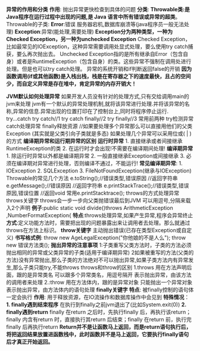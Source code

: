 **异常的作用和分类**
	**作用**:
	抛出异常更快检查到具体的问题
	**分类**:
	**Throwable类:是Java程序在运行过程中出现的问题,是 Java 语言中所有错误或异常的超类**。
	Throwable的子类:
		**Error**:错误
		服务器宕机,数据库崩溃等(java程序员一般无法处理)
		**Exception**:异常(能处理,需要处理)
		**Exception分为两种类型，一种为Checked Exception，另一种为unchecked Exception**
		Checked Exception，比如最常见的IOException，这种异常需要调用处显式处理，要么使用try catch捕获，要么再次抛出去。
		Unchecked Exception指的是所有继承自Error（包含自身）或者是RuntimeException（包含自身）的类。这些异常不强制在调用处进行处理。但是也可以try catch处理。
异常的系统开销和if判断返回false的开销
	**因为函数调用(if或其他函数)是入栈出栈，栈是在寄存器之下的速度最快，且占的空间少，而自定义异常是存在堆中，肯定异常的内存开销大！**

**JVM默认如何处理异常**
	如果开发人员没有针对的处理方式,只有交给调用main的jvm来处理 jvm有一个默认的异常处理机制,就将该异常进行处理.并将该异常的名称,异常的信息.异常出现的位置打印在了控制台上,同时将程序停止运行.
	try...catch
	try catch//1
	try catch finally//2
	try finally//3
	常用前两种
	try检测异常
	catch处理异常
	finally释放资源
	//如果要处理多个异常那么可以直接用他们的父类Exception
	(其实就是父类引向子类就是多态)
	如果处理几个异常可以采用位或( | )的方式
**编译期异常和运行期异常的区别**
	**运行时异常**
	1. 直接继承或者间接继承RuntimeException的类
	2. 在运行时才会出现!不需要在编译期间处理!
	**编译期异常**
	1. 除运行时异常以外都是编译期异常
	2. 一般直接继承Exception或间接继承
	3. 必须在编译期对异常进行处理，否则编译不通过，不能运行!
	**常见编译期异常**:
		1. IOException
		2. SQLException
		3. FileNotFoundException(继承与IOException)
Throwable的常见几个方法
	e.toString();//错误类型,错误原因
	//返回字符串
	e.getMessage();//错误原因
	//返回字符串
	e.printStackTrace();//错误类型,错误原因,错误位置
	//返回void
	常用e.printStacktrace();
	throws的方式处理异常
throws关键字
	throws会一步一步向父类抛错误最后到JVM
	可以用逗号,分隔来载入2个声明
	**例子**:public static void divide()throws ArithmeticException ,NumberFormatException{
	**特点**:throws处理异常,如果产生异常,程序会异常终止
	**方式**:定义功能方法时，需要把出现的问题暴露出来让调用者去处理。那么就通过throws在方法上标识。
**throw关键字**
	主动抛出错误(已存在类型Exception或自定义)
	**书写格式例**:
	throw new AgeLegalException("你他娘的不是人么");
	throw new 错误方法类();
**抛出异常的注意事项**
	1:子类重写父类方法时，子类的方法必须抛出相同的异常或父类异常的子类(适用于编译期异常)
	2如果被重写的方法(父类的方法)没有异常抛出,那么子类的方法绝对不可以抛出异常,如果子类方法内有异常发生,那么子类只能try,不能throws
throws和throw的区别
	1.throws 用在方法声明后面，跟的是异常类名 可以跟多个异常类名，用逗号隔开 表示抛出异常，由该方法的调用者来处理
	2.:throw 用在方法体内，跟的是异常对象 只能抛出一个异常对象 表示抛出异常，由方法体内的语句处理
**finally关键字**
	**特点**:
	被finally控制的语句体一定会执行
	**作用**:
	用于释放资源，在IO流操作和数据库操作中会见到
	**特殊情况**：
	**1. finally遇到结束程序**
	在执行到finally之前jvm退出了(比如System.exit(0))
	**2. finally遇到return**
	finally 在return 之后时，先执行finally 后，再执行该return；finally 内含有return 时，直接执行其return 后结束；finally 在return 前，执行完finally 后再执行return
	**Return并不是让函数马上返回，而是return语句执行后，将把返回结果放置进函数栈中，此时函数并不是马上返回，它要执行finally语句后才真正开始返回。**
